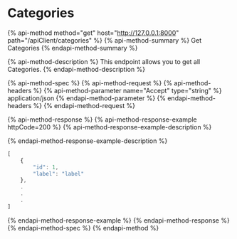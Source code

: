 # Categories

{% api-method method="get" host="http://127.0.0.1:8000" path="/apiClient/categories" %}
{% api-method-summary %}
Get Categories
{% endapi-method-summary %}

{% api-method-description %}
This endpoint allows you to get all Categories.
{% endapi-method-description %}

{% api-method-spec %}
{% api-method-request %}
{% api-method-headers %}
{% api-method-parameter name="Accept" type="string" %}
application/json
{% endapi-method-parameter %}
{% endapi-method-headers %}
{% endapi-method-request %}

{% api-method-response %}
{% api-method-response-example httpCode=200 %}
{% api-method-response-example-description %}

{% endapi-method-response-example-description %}

```javascript
[
    {
        "id": 1,
        "label": "label"
    },
    .
    .
    .
]
```
{% endapi-method-response-example %}
{% endapi-method-response %}
{% endapi-method-spec %}
{% endapi-method %}



